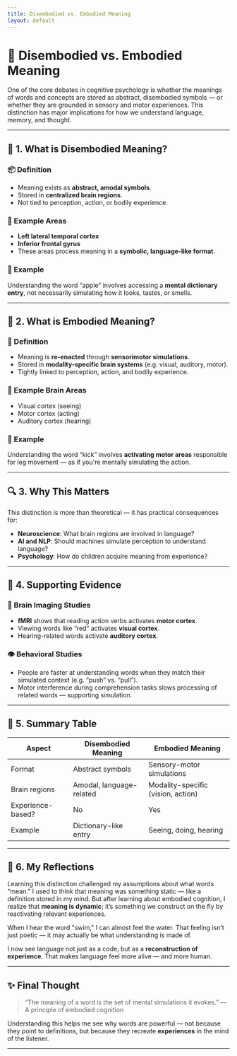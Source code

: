 ```yaml
---
title: Disembodied vs. Embodied Meaning
layout: default
---
```


# 🧠 Disembodied vs. Embodied Meaning

One of the core debates in cognitive psychology is whether the meanings of words and concepts are stored as abstract, disembodied symbols — or whether they are grounded in sensory and motor experiences. This distinction has major implications for how we understand language, memory, and thought.

---

## 🧩 1. What is Disembodied Meaning?

### 📦 Definition

- Meaning exists as **abstract, amodal symbols**.
- Stored in **centralized brain regions**.
- Not tied to perception, action, or bodily experience.

### 🧠 Example Areas

- **Left lateral temporal cortex**
- **Inferior frontal gyrus**
- These areas process meaning in a **symbolic, language-like format**.

### 💬 Example

Understanding the word “apple” involves accessing a **mental dictionary entry**, not necessarily simulating how it looks, tastes, or smells.

---

## 🧠 2. What is Embodied Meaning?

### 🌿 Definition

- Meaning is **re-enacted** through **sensorimotor simulations**.
- Stored in **modality-specific brain systems** (e.g. visual, auditory, motor).
- Tightly linked to perception, action, and bodily experience.

### 🧠 Example Brain Areas

- Visual cortex (seeing)
- Motor cortex (acting)
- Auditory cortex (hearing)

### 💬 Example

Understanding the word “kick” involves **activating motor areas** responsible for leg movement — as if you're mentally simulating the action.

---

## 🔍 3. Why This Matters

This distinction is more than theoretical — it has practical consequences for:

- **Neuroscience**: What brain regions are involved in language?
- **AI and NLP**: Should machines simulate perception to understand language?
- **Psychology**: How do children acquire meaning from experience?

---

## 🧠 4. Supporting Evidence

### 🧪 Brain Imaging Studies

- **fMRI** shows that reading action verbs activates **motor cortex**.
- Viewing words like “red” activates **visual cortex**.
- Hearing-related words activate **auditory cortex**.

### 👁 Behavioral Studies

- People are faster at understanding words when they match their simulated context (e.g. “push” vs. “pull”).
- Motor interference during comprehension tasks slows processing of related words — supporting simulation.

---

## 🔄 5. Summary Table

| Aspect              | Disembodied Meaning       | Embodied Meaning                   |
|---------------------|---------------------------|------------------------------------|
| Format              | Abstract symbols           | Sensory-motor simulations          |
| Brain regions       | Amodal, language-related   | Modality-specific (vision, action) |
| Experience-based?   | No                         | Yes                                |
| Example             | Dictionary-like entry      | Seeing, doing, hearing             |

---

## 💭 6. My Reflections

Learning this distinction challenged my assumptions about what words “mean.” I used to think that meaning was something static — like a definition stored in my mind. But after learning about embodied cognition, I realize that **meaning is dynamic**; it’s something we construct on the fly by reactivating relevant experiences.

When I hear the word "swim," I can almost feel the water. That feeling isn’t just poetic — it may actually be what understanding is made of.

I now see language not just as a code, but as a **reconstruction of experience**. That makes language feel more alive — and more human.

---

## ✨ Final Thought

> “The meaning of a word is the set of mental simulations it evokes.” — A principle of embodied cognition

Understanding this helps me see why words are powerful — not because they point to definitions, but because they recreate **experiences** in the mind of the listener.

---